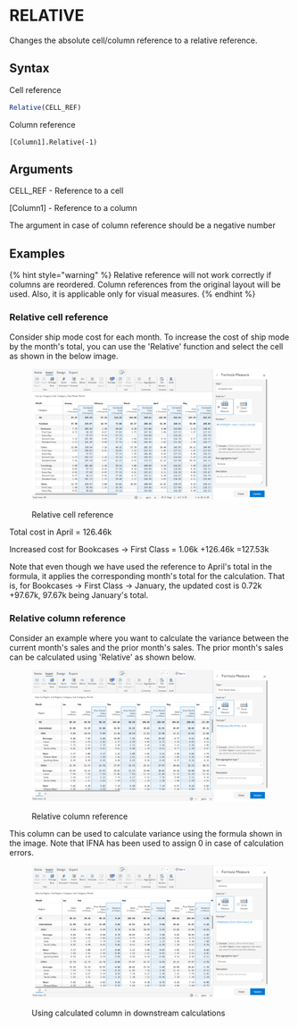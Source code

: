 # RELATIVE

Changes the absolute cell/column reference to a relative reference.

## Syntax

Cell reference

```javascript
Relative(CELL_REF)
```

Column reference

```
[Column1].Relative(-1)
```

## Arguments

CELL\_REF - Reference to a cell

\[Column1] - Reference to a column

The argument in case of column reference should be a negative number

## Examples

{% hint style="warning" %}
Relative reference will not work correctly if columns are reordered. Column references from the original layout will be used. Also, it is applicable only for visual measures.
{% endhint %}

### **Relative cell reference**

Consider ship mode cost for each month. To increase the cost of ship mode by the month's total, you can use the 'Relative' function and select the cell as shown in the below image.

<figure><img src="../../.gitbook/assets/Formula relative cell.png" alt=""><figcaption><p>Relative cell reference</p></figcaption></figure>

Total cost in April = 126.46k

Increased cost for Bookcases -> First Class = 1.06k +126.46k =127.53k

Note that even though we have used the reference to April's total in the formula, it applies the corresponding month's total for the calculation. That is, for Bookcases -> First Class -> January, the updated cost is 0.72k +97.67k, 97.67k being January's total.&#x20;

### Relative column reference

Consider an example where you want to calculate the variance between the current month's sales and the prior month's sales. The prior month's sales can be calculated using 'Relative' as shown below.

<figure><img src="../../.gitbook/assets/Formula relative column.png" alt=""><figcaption><p>Relative column reference</p></figcaption></figure>

This column can be used to calculate variance using the formula shown in the image. Note that IFNA has been used to assign 0 in case of calculation errors.

<figure><img src="../../.gitbook/assets/Formula relative column 2.png" alt=""><figcaption><p>Using calculated column in downstream calculations</p></figcaption></figure>
